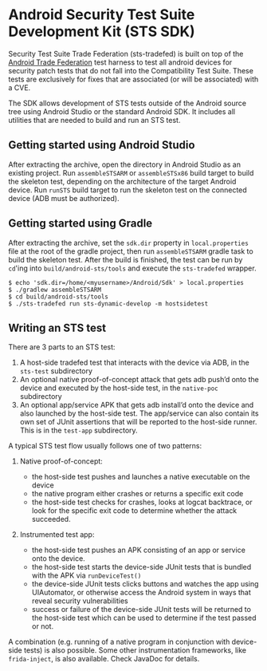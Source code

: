 # Android Security Test Suite Development Kit (STS SDK)

Security Test Suite Trade Federation (sts-tradefed) is built on top of the
[Android Trade Federation](https://source.android.com/docs/core/test_infra/tradefed)
test harness to test all android devices for security
patch tests that do not fall into the Compatibility Test Suite. These tests are
exclusively for fixes that are associated (or will be associated) with a CVE.

The SDK allows development of STS tests outside of the Android source tree
using Android Studio or the standard Android SDK. It includes all utilities
that are needed to build and run an STS test.

## Getting started using Android Studio

After extracting the archive, open the directory in Android Studio as an
existing project. Run `assembleSTSARM` or `assembleSTSx86` build target to
build the skeleton test, depending on the architecture of the target Android
device. Run `runSTS` build target to run the skeleton test on the connected
device (ADB must be authorized).

## Getting started using Gradle

After extracting the archive, set the `sdk.dir` property in `local.properties`
file at the root of the gradle project, then run `assembleSTSARM` gradle task
to build the skeleton test. After the build is finished, the test can be run by
`cd`'ing into `build/android-sts/tools` and execute the `sts-tradefed` wrapper.

```shell
$ echo 'sdk.dir=/home/<myusername>/Android/Sdk' > local.properties
$ ./gradlew assembleSTSARM
$ cd build/android-sts/tools
$ ./sts-tradefed run sts-dynamic-develop -m hostsidetest
```

## Writing an STS test

There are 3 parts to an STS test:

1. A host-side tradefed test that interacts with the device via ADB, in the
   `sts-test` subdirectory
1. An optional native proof-of-concept attack that gets adb push’d onto the
   device and executed by the host-side test, in the `native-poc` subdirectory
1. An optional app/service APK that gets adb install’d onto the device and also
   launched by the host-side test. The app/service can also contain its own set
   of JUnit assertions that will be reported to the host-side runner. This is
   in the `test-app` subdirectory.

A typical STS test flow usually follows one of two patterns:

1. Native proof-of-concept:
     * the host-side test pushes and launches a native executable on the device
     * the native program either crashes or returns a specific exit code
     * the host-side test checks for crashes, looks at logcat backtrace, or
       look for the specific exit code to determine whether the attack
       succeeded.

2. Instrumented test app:
     * the host-side test pushes an APK consisting of an app or service onto
       the device.
     * the host-side test starts the device-side JUnit tests that is bundled
       with the APK via `runDeviceTest()`
     * the device-side JUnit tests clicks buttons and watches the app using
       UIAutomator, or otherwise access the Android system in ways that reveal
       security vulnerabilities
     * success or failure of the device-side JUnit tests will be returned to
       the host-side test which can be used to determine if the test passed or
       not.


A combination (e.g. running of a native program in conjunction with device-side
tests) is also possible. Some other instrumentation frameworks, like
`frida-inject`, is also available. Check JavaDoc for details.

